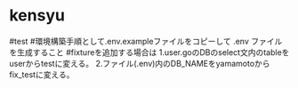 # kensyu
#test
#環境構築手順として.env.exampleファイルをコピーして .env ファイルを生成すること
#fixtureを追加する場合は
1.user.goのDBのselect文内のtableをuserからtestに変える。
2.ファイル(.env)内のDB_NAMEをyamamotoからfix_testに変える。
